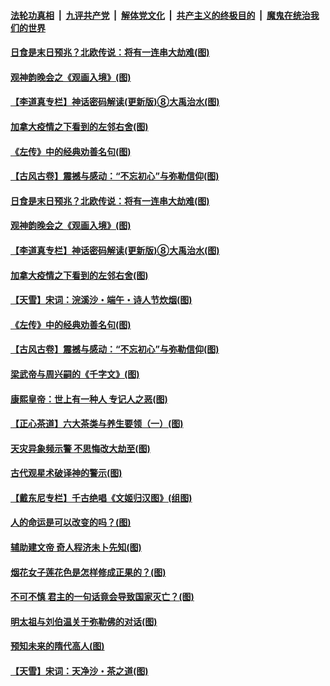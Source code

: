 

####  [法轮功真相](../../../../basic/blob/master/README.md?t=06240502) &nbsp;|&nbsp; [九评共产党](../../../../9ping.md/blob/master/README.md?t=06240502) &nbsp;|&nbsp; [解体党文化](../../../../jtdwh.md/blob/master/README.md?t=06240502)  &nbsp;|&nbsp; [共产主义的终极目的](../../../../gczydzjmd.md/blob/master/README.md?t=06240502) &nbsp;|&nbsp; [魔鬼在统治我们的世界](../../../../mgztzwmdsj.md/blob/master/README.md?t=06240502) 

#### [日食是末日预兆？北欧传说：将有一连串大劫难(图)](../pages/p7/936700.md?t=06240502) 

#### [观神韵晚会之《观画入境》(图)](../pages/p7/935454.md?t=06240502) 

#### [【李道真专栏】神话密码解读(更新版)⑧大禹治水(图)](../pages/p7/937066.md?t=06240502) 

#### [加拿大疫情之下看到的左邻右舍(图)](../pages/p7/937068.md?t=06240502) 

#### [《左传》中的经典劝善名句(图)](../pages/p7/936916.md?t=06240502) 

#### [【古风古卷】震撼与感动：“不忘初心”与弥勒信仰(图)](../pages/p7/937137.md?t=06240502) 

#### [日食是末日预兆？北欧传说：将有一连串大劫难(图)](../pages/p7/936700.md?t=06240502) 

#### [观神韵晚会之《观画入境》(图)](../pages/p7/935454.md?t=06240502) 

#### [【李道真专栏】神话密码解读(更新版)⑧大禹治水(图)](../pages/p7/937066.md?t=06240502) 

#### [加拿大疫情之下看到的左邻右舍(图)](../pages/p7/937068.md?t=06240502) 

#### [【天雪】宋词：浣溪沙・端午・诗人节炊烟(图)](../pages/p7/937130.md?t=06240502) 

#### [《左传》中的经典劝善名句(图)](../pages/p7/936916.md?t=06240502) 

#### [【古风古卷】震撼与感动：“不忘初心”与弥勒信仰(图)](../pages/p7/937137.md?t=06240502) 

#### [梁武帝与周兴嗣的《千字文》(图)](../pages/p7/936914.md?t=06240502) 

#### [康熙皇帝：世上有一种人 专记人之恶(图)](../pages/p7/937141.md?t=06240502) 

#### [【正心茶道】六大茶类与养生要领（一）(图)](../pages/p7/936910.md?t=06240502) 

#### [天灾异象频示警 不思悔改大劫至(图)](../pages/p7/937076.md?t=06240502) 

#### [古代观星术破译神的警示(图)](../pages/p7/936938.md?t=06240502) 

#### [【戴东尼专栏】千古绝唱《文姬归汉图》(组图)](../pages/p7/933598.md?t=06240502) 

#### [人的命运是可以改变的吗？(图)](../pages/p7/936633.md?t=06240502) 

#### [辅助建文帝 奇人程济未卜先知(图)](../pages/p7/936751.md?t=06240502) 

#### [烟花女子莲花色是怎样修成正果的？(图)](../pages/p7/936627.md?t=06240502) 

#### [不可不慎 君主的一句话竟会导致国家灭亡？(图)](../pages/p7/936921.md?t=06240502) 

#### [明太祖与刘伯温关于弥勒佛的对话(图)](../pages/p7/936918.md?t=06240502) 

#### [预知未来的隋代高人(图)](../pages/p7/936519.md?t=06240502) 

#### [【天雪】宋词：天净沙・茶之道(图)](../pages/p7/936606.md?t=06240502) 

